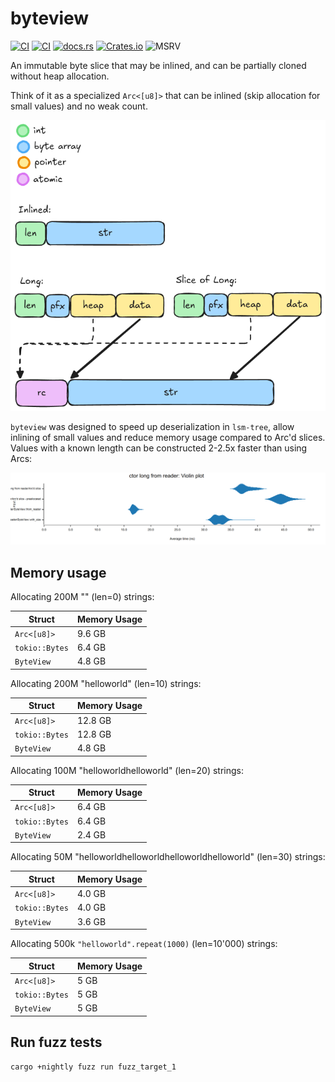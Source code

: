 # byteview

[![CI](https://github.com/marvin-j97/byteview/actions/workflows/test.yml/badge.svg)](https://github.com/marvin-j97/byteview/actions/workflows/test.yml)
[![CI](https://github.com/marvin-j97/byteview/actions/workflows/miri.yml/badge.svg)](https://github.com/marvin-j97/byteview/actions/workflows/miri.yml)
[![docs.rs](https://img.shields.io/docsrs/byteview?color=green)](https://docs.rs/byteview)
[![Crates.io](https://img.shields.io/crates/v/byteview?color=blue)](https://crates.io/crates/byteview)
![MSRV](https://img.shields.io/badge/MSRV-1.74-blue)

An immutable byte slice that may be inlined, and can be partially cloned without heap allocation.

Think of it as a specialized `Arc<[u8]>` that can be inlined (skip allocation for small values) and no weak count.

![Memory layout](./byteview.png)

`byteview` was designed to speed up deserialization in `lsm-tree`, allow inlining of small values and reduce memory usage compared to Arc'd slices.
Values with a known length can be constructed 2-2.5x faster than using Arcs:

![Constructor benchmark](ctor_bench.png)

## Memory usage

Allocating 200M "" (len=0) strings:

|  Struct         | Memory Usage |
|-----------------|--------------|
| `Arc<[u8]>`     | 9.6 GB      |
| `tokio::Bytes`  | 6.4 GB       |
| `ByteView`     | 4.8 GB       |

Allocating 200M "helloworld" (len=10) strings:

|  Struct         | Memory Usage |
|-----------------|--------------|
| `Arc<[u8]>`     | 12.8 GB      |
| `tokio::Bytes`  | 12.8 GB       |
| `ByteView`     | 4.8 GB       |

Allocating 100M "helloworldhelloworld" (len=20) strings:

|  Struct         | Memory Usage |
|-----------------|--------------|
| `Arc<[u8]>`     | 6.4 GB       |
| `tokio::Bytes`  | 6.4 GB       |
| `ByteView`     | 2.4 GB       |

Allocating 50M "helloworldhelloworldhelloworldhelloworld" (len=30) strings:

|  Struct         | Memory Usage |
|-----------------|--------------|
| `Arc<[u8]>`     | 4.0 GB       |
| `tokio::Bytes`  | 4.0 GB       |
| `ByteView`     | 3.6 GB       |

Allocating 500k `"helloworld".repeat(1000)` (len=10'000) strings:

|  Struct         | Memory Usage |
|-----------------|--------------|
| `Arc<[u8]>`     | 5 GB       |
| `tokio::Bytes`  | 5 GB       |
| `ByteView`     | 5 GB       |

## Run fuzz tests

```bash
cargo +nightly fuzz run fuzz_target_1
```
